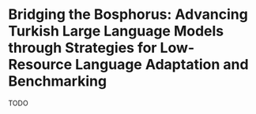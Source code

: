 # Bridging the Bosphorus: Advancing Turkish Large Language Models through Strategies for Low-Resource Language Adaptation and Benchmarking
TODO